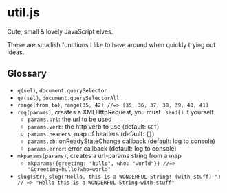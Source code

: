 # util.js

Cute, small & lovely JavaScript elves.

These are smallish functions I like to have around when quickly trying
out ideas.

## Glossary

* `q(sel)`, `document.querySelector`
* `qa(sel)`, `document.querySelectorAll`
* `range(from,to)`, `range(35, 42) //=> [35, 36, 37, 38, 39, 40, 41]`
* `req(params)`, creates a XMLHttpRequest, you must `.send()` it yourself
    - `params.url`: the url to be used
    - `params.verb`: the http verb to use (default: `GET`)
    - `params.headers`: map of headers (default: `{}`)
    - `params.cb`: onReadyStateChange callback (default: log to console)
    - `params.error`: error callback (default: log to console)
* `mkparams(params)`, creates a url-params string from a map
    - `mkparams({greeting: "hullo", who: "world"}) //=> "&greeting=hullo?who=world"`
* `slug(str)`, `slug("Hello, this is a WONDERFUL String! (with stuff) ") // => "Hello-this-is-a-WONDERFUL-String-with-stuff"`
